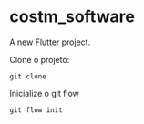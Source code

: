 # costm_software

A new Flutter project.

Clone o projeto:

    git clone

Inicialize o git flow

    git flow init

